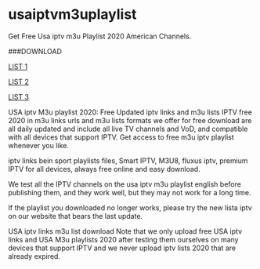 # usaiptvm3uplaylist
Get Free Usa iptv m3u Playlist 2020 American Channels.

###DOWNLOAD

[LIST 1](https://www.up-4ever.org/2l2pflxb0qah)

[LIST 2](https://www.up-4ever.org/e48uycsgy2bn)

[LIST 3](https://www.up-4ever.org/ny06xbjtqyw6)

USA iptv M3u playlist 2020: Free Updated iptv links and m3u lists
IPTV free 2020 in m3u links urls and m3u lists formats we offer for free download are all daily updated and include all live TV channels and VoD, and compatible with all devices that support IPTV. Get access to free m3u iptv playlist whenever you like.

iptv links bein sport playlists files, Smart IPTV, M3U8, fluxus iptv, premium IPTV for all devices, always free online and easy download.

We test all the IPTV channels on the usa iptv m3u playlist english before publishing them, and they work well, but they may not work for a long time.

If the playlist you downloaded no longer works, please try the new lista iptv on our website that bears the last update.

USA iptv links m3u list download
Note that we only upload free USA iptv links and USA M3u playlists 2020 after testing them ourselves on many devices that support IPTV and we never upload iptv lists 2020 that are already expired.
